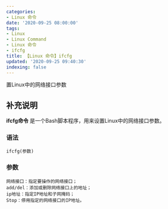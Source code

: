```yaml
---
categories:
- Linux 命令
date: '2020-09-25 08:00:00'
tags:
- Linux
- Linux Command
- Linux 命令
- ifcfg
title: 【Linux 命令】ifcfg
updated: '2020-09-25 09:40:30'
indexing: false
---
```


置Linux中的网络接口参数

## 补充说明

**ifcfg命令** 是一个Bash脚本程序，用来设置Linux中的网络接口参数。

###  语法

```shell
ifcfg(参数)
```

###  参数

```shell
网络接口：指定要操作的网络接口；
add/del：添加或删除网络接口上的地址；
ip地址：指定IP地址和子网掩码；
Stop：停用指定的网络接口的IP地址。
```


<!-- Linux命令行搜索引擎：https://jaywcjlove.github.io/linux-command/ -->
